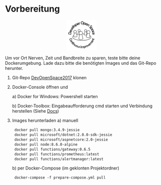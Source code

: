 
# Vorbereitung

<p align="center"><img src="images/logo_devspace.png" width=100/></p>

Um vor Ort Nerven, Zeit und Bandbreite zu sparen, teste bitte deine Dockerumgebung.
Lade dazu bitte die benötigten Images und das Git-Repo herunter.

1) Git-Repo <a href="https://github.com/fpommerening/DevOpenSpace2017.git">DevOpenSpace2017</a> klonen 

2) Docker-Console öffnen und

    a) Docker for Windows: Powershell starten

    b) Docker-Toolbox: Eingabeaufforderung cmd starten und Verbindung herstellen (Siehe <a href="https://docs.docker.com/toolbox/toolbox_install_windows/#step-3-verify-your-installation" target="_blank">Docs</a>)

3) Images herunterladen
    a) manuell
    
        docker pull mongo:3.4.9-jessie
        docker pull microsoft/dotnet:2.0.0-sdk-jessie
        docker pull microsoft/aspnetcore:2.0-jessie
        docker pull node:8.6.0-alpine
        docker pull functions/gateway:0.6.5
        docker pull functions/prometheus:latest
        docker pull functions/alertmanager:latest
    
    b) per Docker-Compose (im geklonten Projektordner)

        docker-compose -f prepare-compose.yml pull
    
